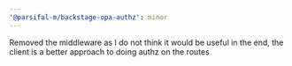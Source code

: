 ```yaml
---
'@parsifal-m/backstage-opa-authz': minor
---
```


Removed the middleware as I do not think it would be useful in the end, the client is a better approach to doing authz on the routes
